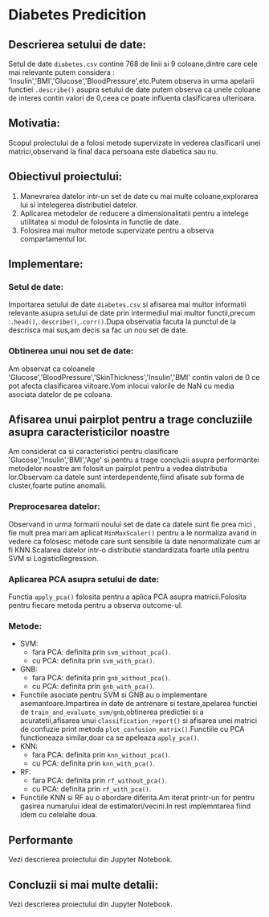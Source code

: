 # Diabetes Predicition

## Descrierea setului de date:

Setul de date `diabetes.csv` contine 768 de linii si 9 coloane,dintre care cele mai relevante putem considera : 'Insulin','BMI','Glucose','BloodPressure',etc.Putem observa in urma apelarii functiei `.describe()` asupra setului de date putem observa ca unele coloane de interes contin valori de 0,ceea ce poate influenta clasificarea ulterioara.

## Motivatia:

Scopul proiectului de a folosi metode supervizate in vederea clasificarii unei matrici,observand la final daca persoana este diabetica sau nu.

## Obiectivul proiectului:

1.  Manevrarea datelor intr-un set de date cu mai multe coloane,explorarea lui si intelegerea distributiei datelor.
2.  Aplicarea metodelor de reducere a dimensionalitatii pentru a intelege utilitatea si modul de folosinta in functie de date.
3.  Folosirea mai multor metode supervizate pentru a observa compartamentul lor.

## Implementare:

### Setul de date:

Importarea setului de date `diabetes.csv` si afisarea mai multor informatii relevante asupra setului de date prin intermediul mai multor functii,precum :`.head()`,`.describe()`,`.corr()`.Dupa observatia facuta la punctul de la descrisca mai sus,am decis sa fac un nou set de date.

### Obtinerea unui nou set de date:

Am observat ca coloanele 'Glucose','BloodPressure','SkinThickness','Insulin','BMI' contin valori de 0 ce pot afecta clasificarea viitoare.Vom inlocui valorile de NaN cu media asociata datelor de pe coloana.

## Afisarea unui pairplot pentru a trage concluziile asupra caracteristicilor noastre

Am considerat ca si caracteristici pentru clasificare 'Glucose','Insulin','BMI','Age' si pentru a trage concluzii asupra performantei metodelor noastre am folosit un pairplot pentru a vedea distributia lor.Observam ca datele sunt interdependente,fiind afisate sub forma de cluster,foarte putine anomalii.

### Preprocesarea datelor:

Observand in urma formarii noului set de date ca datele sunt fie prea mici , fie mult prea mari am aplicat `MinMaxScaler()` pentru a le normaliza avand in vedere ca folosesc metode care sunt sensibile la date nenormalizate cum ar fi KNN.Scalarea datelor intr-o distributie standardizata foarte utila pentru SVM si LogisticRegression.

### Aplicarea PCA asupra setului de date:

Functia `apply_pca()` folosita pentru a aplica PCA asupra matricii.Folosita pentru fiecare metoda pentru a observa outcome-ul.

### Metode:

- SVM:
  - fara PCA: definita prin `svm_without_pca()`.
  - cu PCA: definita prin `svm_with_pca()`.
- GNB:
  - fara PCA: definita prin `gnb_without_pca()`.
  - cu PCA: definita prin `gnb_with_pca()`.
- Functiile asociate pentru SVM si GNB au o implementare asemantoare.Impartirea in date de antrenare si testare,apelarea functiei de `train_and_evaluate_svm/gnb`,obtinerea predictiei si a acuratetii,afisarea unui `classification_report()` si afisarea unei matrici de confuzie print metoda `plot_confusion_matrix()`.Functiile cu PCA functioneaza similar,doar ca se apeleaza `apply_pca()`.
- KNN:
  - fara PCA: definita prin `knn_without_pca()`.
  - cu PCA: definita prin `knn_with_pca()`.
- RF:
  - fara PCA: definita prin `rf_without_pca()`.
  - cu PCA: definita prin `rf_with_pca()`.
- Functiile KNN si RF au o abordare diferita.Am iterat printr-un for pentru gasirea numarului ideal de estimatori/vecini.In rest implemntarea fiind idem cu celelalte doua.

## Performante

Vezi descrierea proiectului din Jupyter Notebook.

## Concluzii si mai multe detalii:

Vezi descrierea proiectului din Jupyter Notebook.
